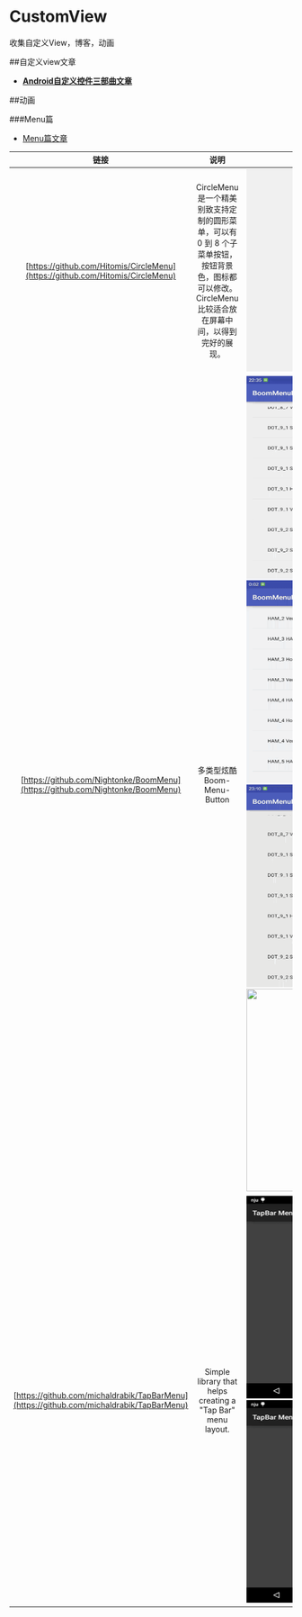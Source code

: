 # CustomView
收集自定义View，博客，动画


##自定义view文章
* [**Android自定义控件三部曲文章**](http://blog.csdn.net/harvic880925/article/details/50995268) 



##动画


###Menu篇
* [Menu篇文章](http://www.jianshu.com/p/e04690cba093)

| 链接 | 说明 | 预览 |
| :--: | :--: | :--: |
| [https://github.com/Hitomis/CircleMenu](https://github.com/Hitomis/CircleMenu) | CircleMenu 是一个精美别致支持定制的圆形菜单，可以有 0 到 8 个子菜单按钮，按钮背景色，图标都可以修改。CircleMenu 比较适合放在屏幕中间，以得到完好的展现。 | <img src="art/circle_menu.gif" width='240' height='360'  /> |
| [https://github.com/Nightonke/BoomMenu](https://github.com/Nightonke/BoomMenu)| 多类型炫酷Boom-Menu-Button |<img src="art/text-inside-button.gif" width='240' height='360'  > <img src="art/ham-button.gif" width='240' height='360' > <img src="art/text-outside-button.gif" width='240' height='360' > <img src="art/actionbar-example.gif" width='240' height='360' > |
|[https://github.com/michaldrabik/TapBarMenu](https://github.com/michaldrabik/TapBarMenu)|Simple library that helps creating a "Tap Bar" menu layout.|<img src="art/TapBarMenu_1.gif" width='240' height='360'  />  <img src="art/TapBarMenu_2.gif" width='240' height='360'  /> |




	
